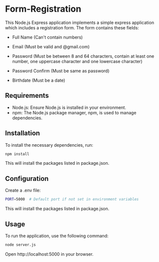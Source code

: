 # Form-Registration
This Node.js Express application implements a simple express application which includes a registration form. The form contains these fields:

- Full Name (Can't contain numbers)

- Email (Must be valid and @gmail.com)

- Password (Must be between 8 and 64 characters, contain at least one number, one uppercase character and one lowercase character)

- Password Confirm (Must be same as password)

- Birthdate (Must be a date)
## Requirements
- Node.js: Ensure Node.js is installed in your environment.
- npm: The Node.js package manager, npm, is used to manage dependencies.

## Installation
To install the necessary dependencies, run:
```bash
npm install
```
This will install the packages listed in package.json.

## Configuration
Create a .env file:
```bash
PORT=5000  # Default port if not set in environment variables
```
This will install the packages listed in package.json.

## Usage
To run the application, use the following command:
```bash
node server.js
```
Open http://localhost:5000 in your browser.